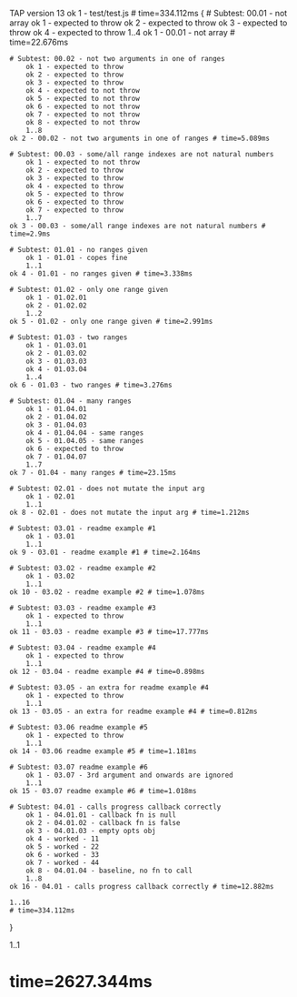 TAP version 13
ok 1 - test/test.js # time=334.112ms {
    # Subtest: 00.01 - not array
        ok 1 - expected to throw
        ok 2 - expected to throw
        ok 3 - expected to throw
        ok 4 - expected to throw
        1..4
    ok 1 - 00.01 - not array # time=22.676ms
    
    # Subtest: 00.02 - not two arguments in one of ranges
        ok 1 - expected to throw
        ok 2 - expected to throw
        ok 3 - expected to throw
        ok 4 - expected to not throw
        ok 5 - expected to not throw
        ok 6 - expected to not throw
        ok 7 - expected to not throw
        ok 8 - expected to not throw
        1..8
    ok 2 - 00.02 - not two arguments in one of ranges # time=5.089ms
    
    # Subtest: 00.03 - some/all range indexes are not natural numbers
        ok 1 - expected to not throw
        ok 2 - expected to throw
        ok 3 - expected to throw
        ok 4 - expected to throw
        ok 5 - expected to throw
        ok 6 - expected to throw
        ok 7 - expected to throw
        1..7
    ok 3 - 00.03 - some/all range indexes are not natural numbers # time=2.9ms
    
    # Subtest: 01.01 - no ranges given
        ok 1 - 01.01 - copes fine
        1..1
    ok 4 - 01.01 - no ranges given # time=3.338ms
    
    # Subtest: 01.02 - only one range given
        ok 1 - 01.02.01
        ok 2 - 01.02.02
        1..2
    ok 5 - 01.02 - only one range given # time=2.991ms
    
    # Subtest: 01.03 - two ranges
        ok 1 - 01.03.01
        ok 2 - 01.03.02
        ok 3 - 01.03.03
        ok 4 - 01.03.04
        1..4
    ok 6 - 01.03 - two ranges # time=3.276ms
    
    # Subtest: 01.04 - many ranges
        ok 1 - 01.04.01
        ok 2 - 01.04.02
        ok 3 - 01.04.03
        ok 4 - 01.04.04 - same ranges
        ok 5 - 01.04.05 - same ranges
        ok 6 - expected to throw
        ok 7 - 01.04.07
        1..7
    ok 7 - 01.04 - many ranges # time=23.15ms
    
    # Subtest: 02.01 - does not mutate the input arg
        ok 1 - 02.01
        1..1
    ok 8 - 02.01 - does not mutate the input arg # time=1.212ms
    
    # Subtest: 03.01 - readme example #1
        ok 1 - 03.01
        1..1
    ok 9 - 03.01 - readme example #1 # time=2.164ms
    
    # Subtest: 03.02 - readme example #2
        ok 1 - 03.02
        1..1
    ok 10 - 03.02 - readme example #2 # time=1.078ms
    
    # Subtest: 03.03 - readme example #3
        ok 1 - expected to throw
        1..1
    ok 11 - 03.03 - readme example #3 # time=17.777ms
    
    # Subtest: 03.04 - readme example #4
        ok 1 - expected to throw
        1..1
    ok 12 - 03.04 - readme example #4 # time=0.898ms
    
    # Subtest: 03.05 - an extra for readme example #4
        ok 1 - expected to throw
        1..1
    ok 13 - 03.05 - an extra for readme example #4 # time=0.812ms
    
    # Subtest: 03.06 readme example #5
        ok 1 - expected to throw
        1..1
    ok 14 - 03.06 readme example #5 # time=1.181ms
    
    # Subtest: 03.07 readme example #6
        ok 1 - 03.07 - 3rd argument and onwards are ignored
        1..1
    ok 15 - 03.07 readme example #6 # time=1.018ms
    
    # Subtest: 04.01 - calls progress callback correctly
        ok 1 - 04.01.01 - callback fn is null
        ok 2 - 04.01.02 - callback fn is false
        ok 3 - 04.01.03 - empty opts obj
        ok 4 - worked - 11
        ok 5 - worked - 22
        ok 6 - worked - 33
        ok 7 - worked - 44
        ok 8 - 04.01.04 - baseline, no fn to call
        1..8
    ok 16 - 04.01 - calls progress callback correctly # time=12.882ms
    
    1..16
    # time=334.112ms
}

1..1
# time=2627.344ms

